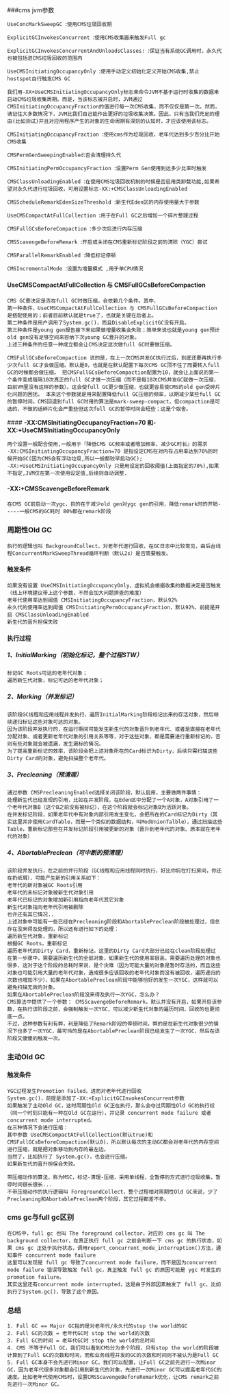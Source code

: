 ###cms jvm参数

`UseConcMarkSweepGC `:`使用CMS垃圾回收期 `

`ExplicitGCInvokesConcurrent `:`使用CMS收集器来触发Full gc `

`ExplicitGCInvokesConcurrentAndUnloadsClasses: `:`保证当有系统GC调用时，永久代也被包括进CMS垃圾回收的范围内 `

`UseCMSInitiatingOccupancyOnly `:`使用手动定义初始化定义开始CMS收集,禁止hostspot自行触发CMS GC `

```
我们用-XX+UseCMSInitiatingOccupancyOnly标志来命令JVM不基于运行时收集的数据来启动CMS垃圾收集周期。而是，当该标志被开启时，JVM通过CMSInitiatingOccupancyFraction的值进行每一次CMS收集，而不仅仅是第一次。然而，请记住大多数情况下，JVM比我们自己能作出更好的垃圾收集决策。因此，只有当我们充足的理由(比如测试)并且对应用程序产生的对象的生命周期有深刻的认知时，才应该使用该标志。
```

`CMSInitiatingOccupancyFraction `:`使用cms作为垃圾回收，老年代达到多少百分比开始CMS收集 `

`CMSPermGenSweepingEnabled`:`否会清理持久代 `

`CMSInitiatingPermOccupancyFraction `:`设置Perm Gen使用到达多少比率时触发 `

`CMSClassUnloadingEnabled `:`在使用CMS垃圾回收机制的时候是否启用类卸载功能,如果希望对永久代进行垃圾回收，可用设置标志-XX:+CMSClassUnloadingEnabled `

`CMSScheduleRemarkEdenSizeThreshold `:`新生代Eden区的内存使用量大于参数 `

`UseCMSCompactAtFullCollection `:`用于在Full GC之后增加一个碎片整理过程 `

`CMSFullGCsBeforeCompaction `:`多少次后进行内存压缩 `

`CMSScavengeBeforeRemark `:`开启或关闭在CMS重新标记阶段之前的清除（YGC）尝试 `

`CMSParallelRemarkEnabled `:`降低标记停顿 `

`CMSIncrementalMode `:`设置为增量模式 ,用于单CPU情况`

#### **UseCMSCompactAtFullCollection 与 CMSFullGCsBeforeCompaction** 

```
CMS GC要决定是否在full GC时做压缩，会依赖几个条件。其中， 
第一种条件，UseCMSCompactAtFullCollection 与 CMSFullGCsBeforeCompaction 是搭配使用的；前者目前默认就是true了，也就是关键在后者上。 
第二种条件是用户调用了System.gc()，而且DisableExplicitGC没有开启。 
第三种条件是young gen报告接下来如果做增量收集会失败；简单来说也就是young gen预计old gen没有足够空间来容纳下次young GC晋升的对象。 
上述三种条件的任意一种成立都会让CMS决定这次做full GC时要做压缩。 

CMSFullGCsBeforeCompaction 说的是，在上一次CMS并发GC执行过后，到底还要再执行多少次full GC才会做压缩。默认是0，也就是在默认配置下每次CMS GC顶不住了而要转入full GC的时候都会做压缩。 把CMSFullGCsBeforeCompaction配置为10，就会让上面说的第一个条件变成每隔10次真正的full GC才做一次压缩（而不是每10次CMS并发GC就做一次压缩，目前VM里没有这样的参数）。这会使full GC更少做压缩，也就更容易使CMS的old gen受碎片化问题的困扰。 本来这个参数就是用来配置降低full GC压缩的频率，以期减少某些full GC的暂停时间。CMS回退到full GC时用的算法是mark-sweep-compact，但compaction是可选的，不做的话碎片化会严重些但这次full GC的暂停时间会短些；这是个取舍。
```

#### **-XX:CMSInitiatingOccupancyFraction=70 和-XX:+UseCMSInitiatingOccupancyOnly** 

```
两个设置一般配合使用,一般用于『降低CMS GC频率或者增加频率、减少GC时长』的需求
-XX:CMSInitiatingOccupancyFraction=70 是指设定CMS在对内存占用率达到70%的时候开始GC(因为CMS会有浮动垃圾,所以一般都较早启动GC);
-XX:+UseCMSInitiatingOccupancyOnly 只是用设定的回收阈值(上面指定的70%),如果不指定,JVM仅在第一次使用设定值,后续则自动调整.
```

#### **-XX:+CMSScavengeBeforeRemark** 

```
在CMS GC前启动一次ygc，目的在于减少old gen对ygc gen的引用，降低remark时的开销-----一般CMS的GC耗时 80%都在remark阶段
```

### 周期性Old GC

```
执行的逻辑也叫 BackgroundCollect，对老年代进行回收，在GC日志中比较常见，由后台线程ConcurrentMarkSweepThread循环判断（默认2s）是否需要触发。
```

#### 触发条件

```
如果没有设置 UseCMSInitiatingOccupancyOnly，虚拟机会根据收集的数据决定是否触发（线上环境建议带上这个参数，不然会加大问题排查的难度）
老年代使用率达到阈值 CMSInitiatingOccupancyFraction，默认92%
永久代的使用率达到阈值 CMSInitiatingPermOccupancyFraction，默认92%，前提是开启 CMSClassUnloadingEnabled
新生代的晋升担保失败
```

#### 执行过程

##### 1、InitialMarking（初始化标记，整个过程STW） 

```
标记GC Roots可达的老年代对象；
遍历新生代对象，标记可达的老年代对象；
```

##### 2、Marking（并发标记） 

```
该阶段GC线程和应用线程并发执行，遍历InitialMarking阶段标记出来的存活对象，然后继续递归标记这些对象可达的对象。
因为该阶段并发执行的，在运行期间可能发生新生代的对象晋升到老年代、或者是直接在老年代分配对象、或者更新老年代对象的引用关系等等，对于这些对象，都是需要进行重新标记的，否则有些对象就会被遗漏，发生漏标的情况。
为了提高重新标记的效率，该阶段会把上述对象所在的Card标识为Dirty，后续只需扫描这些Dirty Card的对象，避免扫描整个老年代。
```

##### 3、Precleaning（预清理） 

```
通过参数 CMSPrecleaningEnabled选择关闭该阶段，默认启用，主要做两件事情：
处理新生代已经发现的引用，比如在并发阶段，在Eden区中分配了一个A对象，A对象引用了一个老年代对象B（这个B之前没有被标记），在这个阶段就会标记对象B为活跃对象。
在并发标记阶段，如果老年代中有对象内部引用发生变化，会把所在的Card标记为Dirty（其实这里并非使用CardTable，而是一个类似的数据结构，叫ModUnionTalble），通过扫描这些Table，重新标记那些在并发标记阶段引用被更新的对象（晋升到老年代的对象、原本就在老年代的对象）
```

##### 4、AbortablePreclean（可中断的预清理） 

```
该阶段并发执行，在之前的并行阶段（GC线程和应用线程同时执行，好比你妈在打扫房间，你还在扔纸屑），可能产生新的引用关系如下：
老年代的新对象被GC Roots引用
老年代的未标记对象被新生代对象引用
老年代已标记的对象增加新引用指向老年代其它对象
新生代对象指向老年代引用被删除
也许还有其它情况..
上述对象中可能有一些已经在Precleaning阶段和AbortablePreclean阶段被处理过，但总存在没来得及处理的，所以还有进行如下的处理：
遍历新生代对象，重新标记
根据GC Roots，重新标记
遍历老年代的Dirty Card，重新标记，这里的Dirty Card大部分已经在clean阶段处理过
在第一步骤中，需要遍历新生代的全部对象，如果新生代的使用率很高，需要遍历处理的对象也很多，这对于这个阶段的总耗时来说，是个灾难（因为可能大量的对象是暂时存活的，而且这些对象也可能引用大量的老年代对象，造成很多应该回收的老年代对象而没有被回收，遍历递归的次数也增加不少），如果在AbortablePreclean阶段中能够恰好的发生一次YGC，这样就可以避免扫描无效的对象。
如果在AbortablePreclean阶段没来得及执行一次YGC，怎么办？
CMS算法中提供了一个参数： CMSScavengeBeforeRemark，默认并没有开启，如果开启该参数，在执行该阶段之前，会强制触发一次YGC，可以减少新生代对象的遍历时间，回收的也更彻底一点。
不过，这种参数有利有弊，利是降低了Remark阶段的停顿时间，弊的是在新生代对象很少的情况下也多了一次YGC，最可怜的是在AbortablePreclean阶段已经发生了一次YGC，然后在该阶段又傻傻的触发一次。
```

### 主动Old GC

#### 触发条件 

```
YGC过程发生Promotion Failed，进而对老年代进行回收
System.gc()，前提是添加了-XX:+ExplicitGCInvokesConcurrent参数
如果触发了主动Old GC，这时周期性Old GC正在执行，那么会夺过周期性Old GC的执行权（同一个时刻只能有一种在Old GC在运行），并记录 concurrent mode failure 或者 concurrent mode interrupted。
在三种情况下会进行压缩：
其中参数 UseCMSCompactAtFullCollection(默认true)和 CMSFullGCsBeforeCompaction(默认0)，所以默认每次的主动GC都会对老年代的内存空间进行压缩，就是把对象移动到内存的最左边。
当然了，比如执行了 System.gc()，也会进行压缩。
如果新生代的晋升担保会失败。
```

```
带压缩动作的算法，称为MSC，标记-清理-压缩，采用单线程，全暂停的方式进行垃圾收集，暂停时间很长很长...
不带压缩动作的执行逻辑叫 ForegroundCollect，整个过程相对周期性Old GC来说，少了Precleaning和AbortablePreclean两个阶段，其它过程都差不多。
```

### cms gc与full gc区别

```
在CMS中，full gc 也叫 The foreground collector，对应的 cms gc 叫 The background collector，在真正执行 full gc 之前会判断一下 cms gc 的执行状态，如果 cms gc 正处于执行状态，调用report_concurrent_mode_interruption()方法，通知事件 concurrent mode failure
这里可以发现是 full gc 导致了concurrent mode failure，而不是因为concurrent mode failure 错误导致触发 full gc，真正触发 full gc 的原因可能是 ygc 时发生的promotion failure。
其实这里还有concurrent mode interrupted，这是由于外部因素触发了 full gc，比如执行了System.gc()，导致了这个原因。
```

### 总结

```
1. Full GC == Major GC指的是对老年代/永久代的stop the world的GC
2. Full GC的次数 = 老年代GC时 stop the world的次数
3. Full GC的时间 = 老年代GC时 stop the world的总时间
4. CMS 不等于Full GC，我们可以看到CMS分为多个阶段，只有stop the world的阶段被计算到了Full GC的次数和时间，而和业务线程并发的GC的次数和时间则不被认为是Full GC
5. Full GC本身不会先进行Minor GC，我们可以配置，让Full GC之前先进行一次Minor GC，因为老年代很多对象都会引用到新生代的对象，先进行一次Minor GC可以提高老年代GC的速度。比如老年代使用CMS时，设置CMSScavengeBeforeRemark优化，让CMS remark之前先进行一次Minor GC。
```

